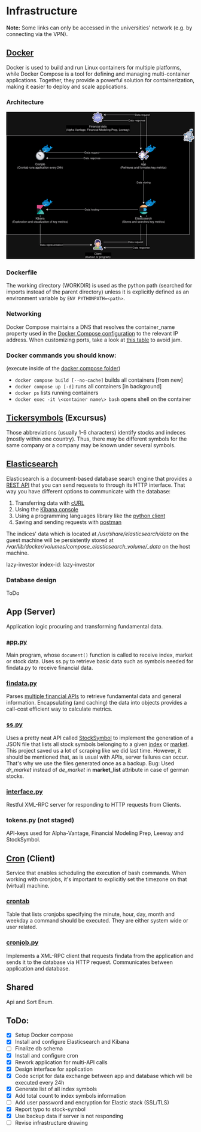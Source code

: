 # Infrastructure

__Note:__ Some links can only be accessed in the universities' network (e.g. by connecting via the VPN).

## [Docker](https://www.docker.com/)
Docker is used to build and run Linux containers for multiple platforms, while Docker Compose is a tool for defining and managing multi-container applications. Together, they provide a powerful solution for containerization, making it easier to deploy and scale applications.

### Architecture
![architecture](./appendix/infrastructure/architecture.png)

### Dockerfile
The working directory (WORKDIR) is used as the python path (searched for imports instead of the parent directory) unless it is explicitly defined as an environment variable by `ENV PYTHONPATH=<path>`.

### Networking
Docker Compose maintains a DNS that resolves the container_name property used in the [Docker Compose configuration](./compose/docker-compose.yml) to the relevant IP address.
When customizing ports, take a look at [this table](https://en.wikipedia.org/wiki/List_of_TCP_and_UDP_port_numbers) to avoid jam.

### Docker commands you should know:
(execute inside of the [docker compose folder](./compose/))
- `docker compose build [--no-cache]` builds all containers [from new]
- `docker compose up [-d]` runs all containers [in background]
- `docker ps` lists running containers
- `docker exec -it \<container name\> bash` opens shell on the container

## [Tickersymbols](https://www.ig.com/en/glossary-trading-terms/stock-symbol-definition) (Excursus)
Those abbreviations (usually 1-6 characters) identify stocks and indeces (mostly within one country). Thus, there may be different symbols for the same company or a company may be known under several symbols.

## [Elasticsearch](https://www.elastic.co/elasticsearch/)
Elasticsearch is a document-based database search engine that provides a [REST API](https://de.wikipedia.org/wiki/Representational_State_Transfer) that you can send requests to through its HTTP interface.
That way you have different options to communicate with the database: 
1. Transferring data with [cURL](https://curl.se/)
2. Using the [Kibana console](http://139.6.56.155:5601/app/dev_tools#/console)
3. Using a programming languages library like the [python client](https://elasticsearch-py.readthedocs.io/en/v8.9.0/)
4. Saving and sending requests with [postman](https://www.postman.com/)

The indices' data which is located at */usr/share/elasticsearch/data* on the guest machine will be persistently stored at */var/lib/docker/volumes/compose_elasticsearch_volume/_data* on the host machine.

lazy-investor index-id: lazy-investor

### Database design
ToDo

## App (Server)
Application logic procuring and transforming fundamental data.

### [app.py](./docker/app/app.py)
Main program, whose `document()` function is called to receive index, market or stock data.
Uses ss.py to retrieve basic data such as symbols needed for findata.py to receive financial data.

### [findata.py](./docker/app/findata.py)
Parses [multiple financial APIs](./api.md) to retrieve fundamental data and general information. Encapsulating (and caching) the data into objects provides a call-cost efficient way to calculate metrics.

### [ss.py](./compose/App/ss.py)
Uses a pretty neat API called [StockSymbol](https://github.com/yongghongg/stock-symbol/tree/master) to implement the generation of a JSON file that lists all stock symbols belonging to a given [index](./appendix/index_symbols.json) or [market](./appendix/market_symbols.json). This project saved us a lot of scraping like we did last time. However, it should be mentioned that, as is usual with APIs, server failures can occur. That's why we use the files generated once as a backup. Bug: Used *dr_market* instead of *de_market* in **market_list** attribute in case of german stocks.

### [interface.py](./compose/App/interface.py)
Restful XML-RPC server for responding to HTTP requests from Clients.

### tokens.py (not staged)
API-keys used for Alpha-Vantage, Financial Modeling Prep, Leeway and StockSymbol.

## [Cron](https://wiki.ubuntuusers.de/Cron/) (Client)
Service that enables scheduling the execution of bash commands.
When working with cronjobs, it's important to explicitly set the timezone on that (virtual) machine.

### [crontab](./compose/Cron/crontab)
Table that lists cronjobs specifying the minute, hour, day, month and weekday a command should be executed. They are either system wide or user related.

### [cronjob.py](./compose/Cron/cronjob.py)
Implements a XML-RPC client that requests findata from the application and sends it to the database via HTTP request. Communicates between application and database.

## Shared
Api and Sort Enum.

## ToDo:
- [x] Setup Docker compose
- [x] Install and configure Elasticsearch and Kibana
- [ ] Finalize db schema
- [x] Install and configure cron
- [x] Rework application for multi-API calls
- [x] Design interface for application
- [x] Code script for data exchange between app and database which will be executed every 24h
- [x] Generate list of all index symbols
- [x] Add total count to index symbols information
- [ ] Add user password and encryption for Elastic stack (SSL/TLS)
- [x] Report typo to stock-symbol
- [x] Use backup data if server is not responding
- [ ] Revise infrastructure drawing